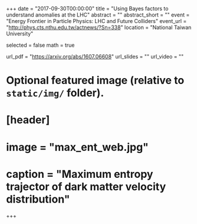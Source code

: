 +++
date = "2017-09-30T00:00:00"
title = "Using Bayes factors to understand anomalies at the LHC"
abstract = ""
abstract_short = ""
event = "Energy Frontier in Particle Physics: LHC and Future Colliders"
event_url = "http://phys.cts.nthu.edu.tw/actnews/?Sn=338"
location = "National Taiwan University"

selected = false
math = true

url_pdf = "https://arxiv.org/abs/1607.06608"
url_slides = ""
url_video = ""

# Optional featured image (relative to `static/img/` folder).
# [header]
# image = "max_ent_web.jpg"
# caption = "Maximum entropy trajector of dark matter velocity distribution"

+++
